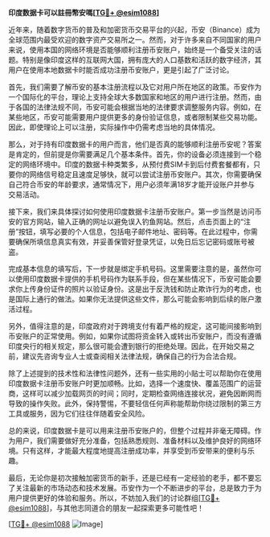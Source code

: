 **印度数据卡可以註冊幣安嗎[[TG💪+ @esim1088](https://t.me/s/esim1088)]**

近年来，随着数字货币的普及和加密货币交易平台的兴起，币安（Binance）成为全球范围内最受欢迎的数字资产交易所之一。然而，对于许多来自不同国家的用户来说，使用本国的网络环境是否能够顺利注册币安账户，始终是一个备受关注的话题。特别是像印度这样的互联网大国，拥有庞大的人口基数和活跃的数字经济，其用户在使用本地数据卡时能否成功注册币安账户，更是引起了广泛讨论。

首先，我们需要了解币安的基本注册流程以及它对用户所在地区的政策。币安作为一个国际化的平台，理论上支持全球大多数国家和地区的用户进行注册。然而，由于各国的法律法规不同，币安可能会根据当地的法律要求调整服务内容。例如，在某些地区，币安可能需要用户提供更多的身份验证信息，或者限制某些交易功能。因此，即使理论上可以注册，实际操作中仍需考虑当地的具体情况。

那么，对于持有印度数据卡的用户而言，他们是否真的能够顺利注册币安呢？答案是肯定的，但前提是你需要满足几个基本条件。首先，你的设备必须连接到一个稳定的网络环境中。印度的数据卡种类繁多，从预付费SIM卡到后付费套餐都有，只要你的网络信号稳定且速度足够快，就可以尝试注册币安账户。其次，你需要确保自己符合币安的年龄要求，通常情况下，用户必须年满18岁才能开设账户并参与交易活动。

接下来，我们来具体探讨如何使用印度数据卡注册币安账户。第一步当然是访问币安的官方网站，输入正确的网址以避免误入钓鱼网站。然后，点击页面上的“注册”按钮，填写必要的个人信息，包括电子邮件地址、密码等。在此过程中，你需要确保所填信息真实有效，并妥善保管好登录凭证，以免日后忘记密码或账号被盗。

完成基本信息的填写后，下一步就是绑定手机号码。这里需要注意的是，虽然你可以使用印度数据卡提供的手机号码作为联系手段，但在某些情况下，币安可能会要求你上传身份证件的照片以验证身份。这是出于反洗钱和防止欺诈行为的考虑，也是国际上通行的做法。如果你无法提供这些文件，那么可能会影响到后续的账户激活过程。

另外，值得注意的是，印度政府对于跨境支付有着严格的规定，这可能间接影响到币安账户的正常使用。例如，如果你试图将资金转入或转出币安账户，而没有遵循印度央行的相关规定，那么很可能会遭到银行的拒绝处理。因此，在开始交易之前，建议先咨询专业人士或查阅相关法律法规，确保自己的行为合法合规。

除了上述提到的技术性和法律性问题外，还有一些实用的小贴士可以帮助你在使用印度数据卡注册币安账户时更加顺畅。比如，选择一个速度快、覆盖范围广的运营商，这样可以减少加载网页的时间；同时，定期检查网络连接状况，避免因断网而导致的操作失败。此外，保持警惕，不要轻信任何声称能帮助你绕过限制的第三方工具或服务，因为它们往往伴随着安全风险。

总的来说，印度数据卡是可以用来注册币安账户的，但整个过程并非毫无障碍。作为用户，我们需要做好充分准备，包括熟悉规则、准备材料以及维护良好的网络环境。只有这样，才能最大程度地提高注册成功率，并享受到币安带来的便利与乐趣。

最后，无论你是初次接触加密货币的新手，还是已经有一定经验的老手，都不要忘了关注最新的市场动态和技术发展。币安作为一个不断进步的平台，总是致力于为用户提供更好的体验和服务。所以，不妨加入我们的讨论群组[[TG💪+ @esim1088](https://t.me/s/esim1088)]，与其他志同道合的朋友一起探索更多可能性吧！

[[TG💪+ @esim1088](https://t.me/s/esim1088) ![Image](https://i.postimg.cc/4NQfJmqS/Snipaste-2025-05-13-00-14-12.png)]